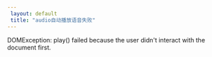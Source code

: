 ```yaml
--- 
 layout: default 
 title: "audio自动播放语音失败" 
--- 
```

DOMException: play() failed because the user didn't interact with the document first.